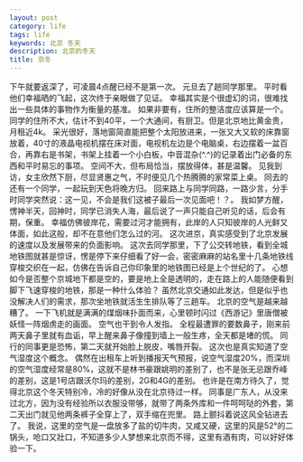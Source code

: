 ```yaml
---
layout: post
category: life
tags: life
keywords: 北京 冬天
description: 北京的冬天
title: 京冬
---
```


下午就要返深了，可凌晨4点醒已经不是第一次。
元旦去了趟同学那里。
平时看他们幸福晒的飞起，这次终于亲眼做了见证。
幸福其实是个很虚幻的词，很难找出一些具体的事物作为衡量的基准。
如果非要有，住所的整洁度应该算是一个。
同学的住所不大，估计不到40平，一个大通间，有厨卫。但是北京地比黄金贵，月租近4k。
采光很好，落地窗简直能把整个太阳放进来，一张又大又软的床靠窗放着，40寸的液晶电视机摆在床对面，电视机左边是个电脑桌，右边摆着一盆百合，再靠右是书架，书架上挂着一个小白板，中音混杂(^.^)的记录着出门必备的东西和平时易忘的事项。
空间不大，但布局恰当，摆放得体，甚是温馨。
见我到访，女主欣然下厨，尽显贤惠之气，不时便见几个热腾腾的家常菜上桌。
同去的还有一个同学，一起玩到天色将晚方归。
回来路上与同学同路，一路少言，分手时同学突然说：这一见，不会是我们这被子最后一次见面吧！？。
我如梦方醒，愣神半天，回神时，同学已消失人海，最后说了一声只能自己听见的话，后会有期，保重。
幸福仿佛彼岸花，需要过河才能拥有，此岸的人只知彼岸的人光鲜又体面，如此这般，却不在意他们怎么过的河。
这次进京，真实感受到了北京发展的速度以及发展带来的负面影响。
这次去同学那里，下了公交转地铁，看到全城地铁图就甚是惊讶，愣是停下来仔细看了好一会，密密麻麻的站名里十几条地铁线穿梭交织在一起，仿佛在告诉自己你印象里的地铁图已经是上个世纪的了。
心想如今是否整个京城地下都是空的，要是地上全是透明的，走在路上的人能随便看到脚下飞速穿梭的地铁，那是一种什么体验？
虽然北京交通如此发达，但是似乎也没解决人们的需求，那次坐地铁就活生生排队等了三趟车。
北京的空气是越来越糟了。
一下飞机就是满满的煤烟味扑面而来，心里顿时闪过《西游记》里唐僧被妖怪一阵烟虏走的画面。
空气也干到令人发指。
全程最遭罪的要数鼻子，刚来前两天鼻子里就有血诟，早上醒来鼻子像撞到墙上一般生疼，全天都是堵的慌。
同行的同事更是恐怖，第二天就开始脸上脱皮，嘴唇开裂。
这次也是真实知道了空气湿度这个概念。
偶然在出租车上听到播报天气预报，说空气湿度20%，而深圳的空气湿度经常是80%，这就不是林书豪跟姚明的差别了，也不是张无忌跟乔峰的差别，这是1号店跟沃尔玛的差别，2G和4G的差别。
也许是在南方待久了，觉得北京这个冬天特别冷，冷的好像从没在北京待过一样。
同事是广东人，从没来过北方，因为没有经验所以衣服没带够，就带了两条外库和一件呵呵哒的外套，第二天出门就见他两条裤子全穿上了，双手缩在兜里。
路上颤抖着说这风全钻进去了。
我说，这里的空气是一盘放多了盐的切牛肉，又咸又硬，这里的风是52°的二锅头，呛口又壯口，不知道多少人梦想来北京而不得，这里有酒有肉，可以好好体验一下。


